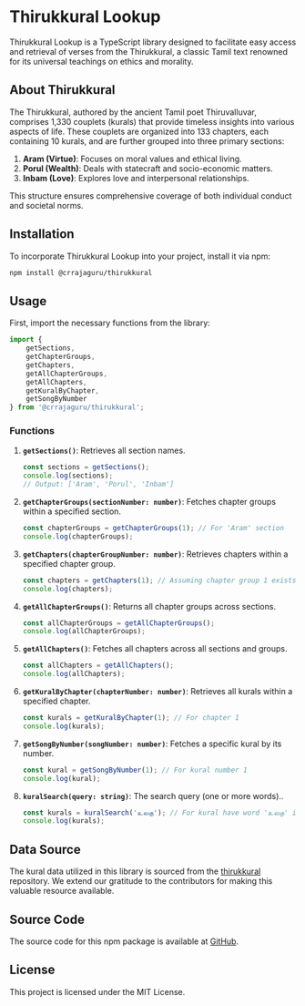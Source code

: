 # Thirukkural Lookup

Thirukkural Lookup is a TypeScript library designed to facilitate easy access and retrieval of verses from the Thirukkural, a classic Tamil text renowned for its universal teachings on ethics and morality.

## About Thirukkural

The Thirukkural, authored by the ancient Tamil poet Thiruvalluvar, comprises 1,330 couplets (kurals) that provide timeless insights into various aspects of life. These couplets are organized into 133 chapters, each containing 10 kurals, and are further grouped into three primary sections:

1. **Aram (Virtue)**: Focuses on moral values and ethical living.
2. **Porul (Wealth)**: Deals with statecraft and socio-economic matters.
3. **Inbam (Love)**: Explores love and interpersonal relationships.

This structure ensures comprehensive coverage of both individual conduct and societal norms.

## Installation

To incorporate Thirukkural Lookup into your project, install it via npm:

```bash
npm install @crrajaguru/thirukkural
```

## Usage

First, import the necessary functions from the library:

```typescript
import {
    getSections,
    getChapterGroups,
    getChapters,
    getAllChapterGroups,
    getAllChapters,
    getKuralByChapter,
    getSongByNumber
} from '@crrajaguru/thirukkural';
```

### Functions

1. **`getSections()`**: Retrieves all section names.

   ```typescript
   const sections = getSections();
   console.log(sections);
   // Output: ['Aram', 'Porul', 'Inbam']
   ```

2. **`getChapterGroups(sectionNumber: number)`**: Fetches chapter groups within a specified section.

   ```typescript
   const chapterGroups = getChapterGroups(1); // For 'Aram' section
   console.log(chapterGroups);
   ```

3. **`getChapters(chapterGroupNumber: number)`**: Retrieves chapters within a specified chapter group.

   ```typescript
   const chapters = getChapters(1); // Assuming chapter group 1 exists
   console.log(chapters);
   ```

4. **`getAllChapterGroups()`**: Returns all chapter groups across sections.

   ```typescript
   const allChapterGroups = getAllChapterGroups();
   console.log(allChapterGroups);
   ```

5. **`getAllChapters()`**: Fetches all chapters across all sections and groups.

   ```typescript
   const allChapters = getAllChapters();
   console.log(allChapters);
   ```

6. **`getKuralByChapter(chapterNumber: number)`**: Retrieves all kurals within a specified chapter.

   ```typescript
   const kurals = getKuralByChapter(1); // For chapter 1
   console.log(kurals);
   ```

7. **`getSongByNumber(songNumber: number)`**: Fetches a specific kural by its number.

   ```typescript
   const kural = getSongByNumber(1); // For kural number 1
   console.log(kural);
   ```

8. **`kuralSearch(query: string)`**: The search query (one or more words)..

   ```typescript
   const kurals = kuralSearch('உலகு'); // For kural have word 'உலகு' in it
   console.log(kurals);
   ```

## Data Source

The kural data utilized in this library is sourced from the [thirukkural](https://github.com/tk120404/thirukkural) repository. We extend our gratitude to the contributors for making this valuable resource available.

## Source Code

The source code for this npm package is available at [GitHub](https://github.com/crrajaguru/thirukkural).

## License

This project is licensed under the MIT License.

